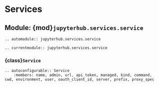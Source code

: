 # Services

## Module: {mod}`jupyterhub.services.service`

```{eval-rst}
.. automodule:: jupyterhub.services.service
```

```{eval-rst}
.. currentmodule:: jupyterhub.services.service
```

### {class}`Service`

```{eval-rst}
.. autoconfigurable:: Service
    :members: name, admin, url, api_token, managed, kind, command, cwd, environment, user, oauth_client_id, server, prefix, proxy_spec
```
